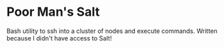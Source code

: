 # **Poor Man's Salt**
Bash utility to ssh into a cluster of nodes and execute commands. Written because I didn't have access to Salt!
